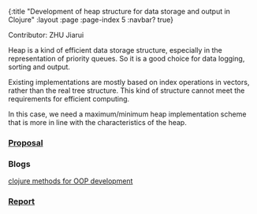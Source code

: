 {:title "Development of heap structure for data storage and output in Clojure"
 :layout :page
 :page-index 5
 :navbar? true}

Contributor: ZHU Jiarui

Heap is a kind of efficient data storage structure, especially in the representation of priority queues. So it is a good choice for data logging, sorting and output.

Existing implementations are mostly based on index operations in vectors, rather than the real tree structure. This kind of structure cannot meet the requirements for efficient computing. 

In this case, we need a maximum/minimum heap implementation scheme that is more in line with the characteristics of the heap.

### [Proposal](/pdf/Proposal-ZHU-Jiarui.pdf)

### Blogs
[clojure methods for OOP development](/posts-output/2022-03-14-Blog-Post-ZHU-Jiarui/2022-03-14-Blog-Post-ZHU-Jiarui)<br/>

### [Report](/pdf/Report-ZHU-Jiarui.pdf)